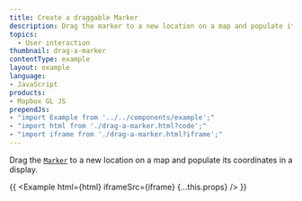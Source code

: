 ```yaml
---
title: Create a draggable Marker
description: Drag the marker to a new location on a map and populate its coordinates in a display.
topics:
  - User interaction
thumbnail: drag-a-marker
contentType: example
layout: example
language:
- JavaScript
products:
- Mapbox GL JS
prependJs:
- "import Example from '../../components/example';"
- "import html from './drag-a-marker.html?code';"
- "import iframe from './drag-a-marker.html?iframe';"
---
```


Drag the [`Marker`](/mapbox-gl-js/api/markers/#marker) to a new location on a map and populate its coordinates in a display.

{{ <Example html={html} iframeSrc={iframe} {...this.props} /> }}
